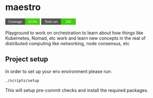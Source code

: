 # maestro

<stats>
<svg xmlns="http://www.w3.org/2000/svg" width="110" height="20" role="img" aria-label="Coverage: 10.5%">
  <title>Coverage: 10.5%</title>
  <rect width="63" height="20" fill="#555" />
  <rect x="63" width="47" height="20" fill="#4c1" />
  <text x="31.5" y="14" fill="#fff" font-family="Verdana, sans-serif" font-size="10" text-anchor="middle">Coverage</text>
  <text x="86.5" y="14" fill="#fff" font-family="Verdana, sans-serif" font-size="10" text-anchor="middle">10.5%</text>
</svg>
<svg xmlns="http://www.w3.org/2000/svg" width="110" height="20" role="img" aria-label="Tests run: 100">
  <title>Tests run: 100</title>
  <rect width="63" height="20" fill="#555" />
  <rect x="63" width="47" height="20" fill="#4c1" />
  <text x="31.5" y="14" fill="#fff" font-family="Verdana, sans-serif" font-size="10" text-anchor="middle">Tests run</text>
  <text x="86.5" y="14" fill="#fff" font-family="Verdana, sans-serif" font-size="10" text-anchor="middle">100</text>
</svg>

</stats>

Playground to work on orchestration to learn about how things like Kubernetes, Nomad, etc work and learn new concepts in the real of distributed computing like networking, node consensus, etc

## Project setup

In order to set up your env environment please run:

```sh
./scripts/setup
```

This will setup pre-commit checks and install the required packages.